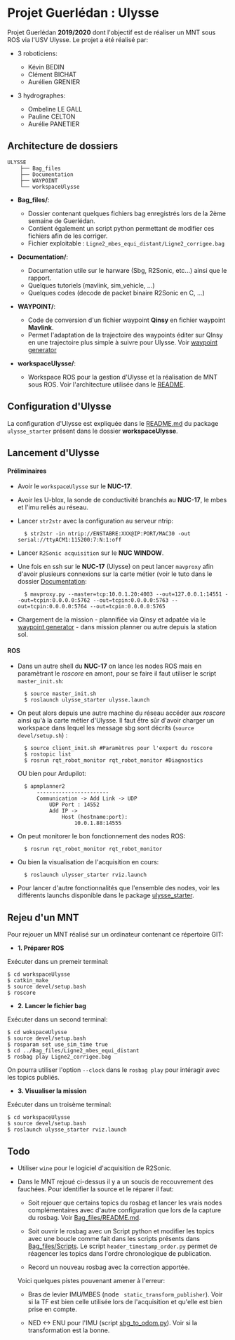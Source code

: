 Projet Guerlédan : Ulysse
===============

Projet Guerlédan **2019/2020** dont l'objectif est de réaliser un MNT sous ROS via l'USV Ulysse. Le projet a été réalisé par:

* 3 roboticiens:
	* Kévin BEDIN
	* Clément BICHAT
	* Aurélien GRENIER
	
* 3 hydrographes:
	* Ombeline LE GALL
	* Pauline CELTON
	* Aurélie PANETIER
	
Architecture de dossiers
---
	ULYSSE
		├── Bag_files
		├── Documentation
		├── WAYPOINT
		└── workspaceUlysse

* **Bag_files/**:
	* Dossier contenant quelques fichiers bag enregistrés lors de la 2ème semaine de Guerlédan.
	* Contient également un script python permettant de modifier ces fichiers afin de les corriger.
	* Fichier exploitable : `Ligne2_mbes_equi_distant/Ligne2_corrigee.bag`
	
* **Documentation/**: 
	* Documentation utile sur le harware (Sbg, R2Sonic, etc...) ainsi que le rapport.
	* Quelques tutoriels (mavlink, sim_vehicle, ...)
	* Quelques codes (decode de packet binaire R2Sonic en C, ...)

* **WAYPOINT/**: 

	* Code de conversion d'un fichier waypoint **Qinsy**  en fichier waypoint **Mavlink**.
	* Permet l'adaptation de la trajectoire des waypoints éditer sur QInsy en une trajectoire plus simple à suivre pour Ulysse. Voir [waypoint generator](WAYPOINT/README.md) 

* **workspaceUlysse/**: 

	* Workspace ROS pour la gestion d'Ulysse et la réalisation de MNT sous ROS. Voir l'architecture utilisée dans le [README](workspaceUlysse/README.md).

Configuration d'Ulysse
---

La configuration d'Ulysse est expliquée dans le [README.md](workspaceUlysse/src/ulysse_starter/README.md) du package `ulysse_starter` présent dans le dossier **workspaceUlysse**.

	
Lancement d'Ulysse
---

#### Préliminaires

* Avoir le `workspaceUlysse` sur le **NUC-17**.

* Avoir les U-blox, la sonde de conductivité branchés au **NUC-17**, le mbes et l'imu reliés au réseau.

* Lancer `str2str` avec la configuration au serveur  ntrip:

		$ str2str -in ntrip://ENSTABRE:XXX@IP:PORT/MAC30 -out serial://ttyACM1:115200:7:N:1:off

* Lancer `R2Sonic acquisition` sur le **NUC WINDOW**.

* Une fois en ssh sur le **NUC-17** (Ulysse) on peut lancer `mavproxy` afin d'avoir plusieurs connexions sur la carte métier (voir le tuto dans le dossier [Documentation](Documentation/TUTO/MAVPROXY_ULYSSE.md):
		
		$ mavproxy.py --master=tcp:10.0.1.20:4003 --out=127.0.0.1:14551 --out=tcpin:0.0.0.0:5762 --out=tcpin:0.0.0.0:5763 --out=tcpin:0.0.0.0:5764 --out=tcpin:0.0.0.0:5765

* Chargement de la mission - plannifiée via Qinsy et adpatée via le [waypoint generator](WAYPOINT/README.md) - dans mission planner ou autre depuis la station sol.

#### ROS

* Dans un autre shell du **NUC-17** on lance les nodes ROS mais en paramètrant le _roscore_ en amont, pour se faire il faut utiliser le script `master_init.sh`:

		$ source master_init.sh
		$ roslaunch ulysse_starter ulysse.launch

		
* On peut alors depuis une autre machine du réseau accéder aux _roscore_ ainsi qu'à la carte métier d'Ulysse. Il faut ếtre sûr d'avoir charger un workspace dans lequel les message sbg sont décrits (`source devel/setup.sh`) :

		$ source client_init.sh #Paramètres pour l'export du roscore
		$ rostopic list
		$ rosrun rqt_robot_monitor rqt_robot_monitor #Diagnostics
		
 	OU bien pour Ardupilot:
 	
 		$ apmplanner2
			-----------------------
			Communication -> Add Link -> UDP
				UDP Port : 14552
				Add IP -> 
					Host (hostname:port):
						10.0.1.88:14555


* On peut monitorer le bon fonctionnement des nodes ROS:

		$ rosrun rqt_robot_monitor rqt_robot_monitor
		
* Ou bien la visualisation de l'acquisition en cours:

		$ roslaunch ulysser_starter rviz.launch

* Pour lancer d'autre fonctionnalités que l'ensemble des nodes, voir les différents launchs disponible dans le package [ulysse_starter](workspaceUlysse/src/ulysse_starter/README.md).
						
Rejeu d'un MNT
----

Pour rejouer un MNT réalisé sur un ordinateur contenant ce répertoire GIT:

* **1. Préparer ROS**

Exécuter dans un premeir terminal:

	$ cd workspaceUlysse
	$ catkin_make
	$ source devel/setup.bash
	$ roscore	

* **2. Lancer le fichier bag**

Exécuter dans un second terminal:

	$ cd wokspaceUlysse
	$ source devel/setup.bash
	$ rosparam set use_sim_time true
	$ cd ../Bag_files/Ligne2_mbes_equi_distant
	$ rosbag play Ligne2_corrigee.bag

On pourra utiliser l'option `--clock` dans le `rosbag play` pour intéragir avec les topics publiés.

* **3. Visualiser la mission**

Exécuter dans un troisème terminal:

	$ cd workspaceUlysse
	$ source devel/setup.bash
	$ roslaunch ulysse_starter rviz.launch


Todo
----

* Utiliser `wine` pour le logiciel d'acquisition de R2Sonic.

* Dans le MNT rejoué ci-dessus il y a un soucis de recouvrement des fauchées. Pour identifier la source et le réparer il faut:

	* Soit rejouer que certains topics du rosbag et lancer les vrais nodes complémentaires avec d'autre configuration que lors de la capture du rosbag. Voir [Bag_files/README.md](Bag_files/README.md).

	* Soit ouvrir le rosbag avec un Script python et modifier les topics avec une boucle comme fait dans les scripts présents dans [Bag_files/Scripts](Bag_files/README.md). Le script `header_timestamp_order.py` permet de réagencer les topics dans l'ordre chronologique de publication.

	* Record un nouveau rosbag avec la correction apportée.

	Voici quelques pistes pouvenant amener à l'erreur:

	* Bras de levier IMU/MBES (node `
	static_transform_publisher`). Voir si la TF est bien celle utilisée lors de l'acquisition et qu'elle est bien prise en compte.

	* NED <-> ENU pour l'IMU (script [sbg_to_odom.py](workspaceUlysse/src/ulysse_tf/README.md)). Voir si la transformation est la bonne.

